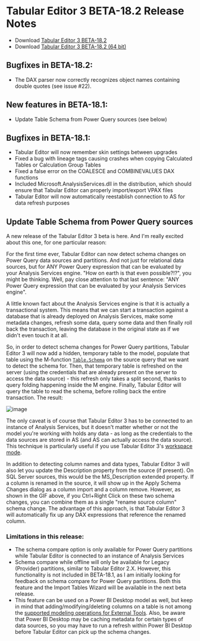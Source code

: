 # Tabular Editor 3 BETA-18.2 Release Notes

- Download [Tabular Editor 3 BETA-18.2](https://cdn.tabulareditor.com/files/TabularEditor.3.BETA-18.2.x86.msi)
- Download [Tabular Editor 3 BETA-18.2 (64 bit)](https://cdn.tabulareditor.com/files/TabularEditor.3.BETA-18.2.x64.msi)

## Bugfixes in BETA-18.2:

- The DAX parser now correctly recognizes object names containing double quotes (see issue #22).

## New features in BETA-18.1:

- Update Table Schema from Power Query sources (see below)

## Bugfixes in BETA-18.1:

- Tabular Editor will now remember skin settings between upgrades
- Fixed a bug with lineage tags causing crashes when copying Calculated Tables or Calculation Group Tables
- Fixed a false error on the COALESCE and COMBINEVALUES DAX functions
- Included Microsoft.AnalysisServices.dll in the distribution, which should ensure that Tabular Editor can properly import/export VPAX files
- Tabular Editor will now automatically reestablish connection to AS for data refresh purposes

## Update Table Schema from Power Query sources

A new release of the Tabular Editor 3 beta is here. And I'm really excited about this one, for one particular reason:

For the first time ever, Tabular Editor can now detect schema changes on Power Query data sources and partitions. And not just for relational data sources, but for ANY Power Query expression that can be evaluated by your Analysis Services engine. "How on earth is that even possible?!?", you might be thinking. Well, pay close attention to that last sentence: "ANY Power Query expression that can be evaluated by your Analysis Services engine".

A little known fact about the Analysis Services engine is that it is actually a transactional system. This means that we can start a transaction against a database that is already deployed on Analysis Services, make some metadata changes, refresh some data, query some data and then finally roll back the transaction, leaving the database in the original state as if we didn't even touch it at all.

So, in order to detect schema changes for Power Query partitions, Tabular Editor 3 will now add a hidden, temporary table to the model, populate that table using the M-function [`Table.Schema`](https://docs.microsoft.com/en-us/powerquery-m/table-schema) on the source query that we want to detect the schema for. Then, that temporary table is refreshed on the server (using the credentials that are already present on the server to access the data source) - this refresh only takes a split second, thanks to query folding happening inside the M engine. Finally, Tabular Editor will query the table to read the schema, before rolling back the entire transaction. The result:

![image](https://github.com/TabularEditor3/PublicPreview/blob/master/update%20schema.gif?raw=true)

The only caveat is of course that Tabular Editor 3 has to be connected to an instance of Analysis Services, but it doesn't matter whether or not the model you're working with holds any data - as long as the credentials to the data sources are stored in AS (and AS can actually access the data source). This technique is particularly useful if you use Tabular Editor 3's [workspace mode](https://docs.tabulareditor.com/Workspace-Database.html).

In addition to detecting column names and data types, Tabular Editor 3 will also let you update the Description property from the source (if present). On SQL Server sources, this would be the MS_Description extended property. If a column is renamed in the source, it will show up in the Apply Schema Changes dialog as a column import and a column remove. However, as shown in the GIF above, if you Ctrl+Right Click on these two schema changes, you can combine them as a single "rename source column" schema change. The advantage of this approach, is that Tabular Editor 3 will automatically fix up any DAX expressions that reference the renamed column.

### Limitations in this release:

- The schema compare option is only available for Power Query partitions while Tabular Editor is connected to an instance of Analysis Services
- Schema compare while offline will only be available for Legacy (Provider) partitions, similar to Tabular Editor 2.X. However, this functionality is not included in BETA-18.1, as I am initially looking for feedback on schema compare for Power Query partitions. Both this feature and the Import Tables Wizard will be available in the next beta release.
- This feature can be used on a Power BI Desktop model as well, but keep in mind that adding/modifying/deleting columns on a table is not among the [supported modeling operations for External Tools](https://docs.microsoft.com/en-us/power-bi/transform-model/desktop-external-tools#data-modeling-operations). Also, be aware that Power BI Desktop may be caching metadata for certain types of data sources, so you may have to run a refresh within Power BI Desktop before Tabular Editor can pick up the schema changes.
